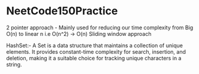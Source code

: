 # NeetCode150Practice

2 pointer approach - Mainly used for reducing our time complexity from Big O(n) to linear n i.e O(n^2) -> O(n)
Sliding window approach 


HashSet:- A Set is a data structure that maintains a collection of unique elements. It provides constant-time complexity for search, insertion, and deletion, making it a suitable choice for tracking unique characters in a string.
